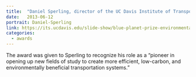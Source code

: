```yaml
---
title:  "Daniel Sperling, director of the UC Davis Institute of Transportation Studies, is one of two recipients of the Blue Planet Prize"
date:   2013-06-12
portrait: Daniel-Sperling
link: https://its.ucdavis.edu/slide-show/blue-planet-prize-environmental-nobel-awarded-to-dan-sperling/
categories:
  - awards
---
```

The award was given to Sperling to recognize his role as a “pioneer in opening up new fields of study to create more efficient, low-carbon, and environmentally beneficial transportation systems.”
